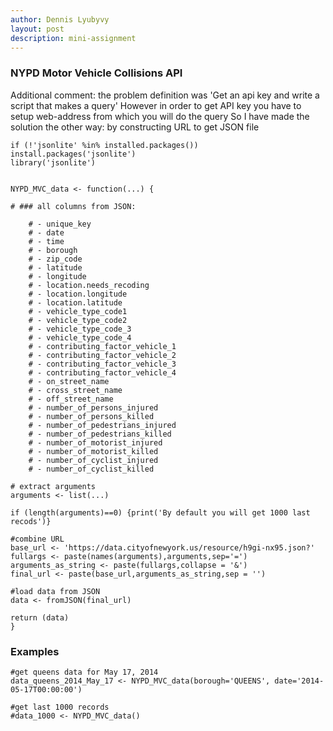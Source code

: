 ```yaml
---
author: Dennis Lyubyvy
layout: post
description: mini-assignment
---
```



### NYPD Motor Vehicle Collisions API

Additional comment: the problem definition was 'Get an api key and write a script that makes a query'
However in order to get API key you have to setup web-address from which you will do the query
So I have made the solution the other way: by constructing URL to get JSON file

``` {r}
if (!'jsonlite' %in% installed.packages()) install.packages('jsonlite')
library('jsonlite')


NYPD_MVC_data <- function(...) {

# ### all columns from JSON:

    # - unique_key
    # - date
    # - time    
    # - borough
    # - zip_code
    # - latitude
    # - longitude
    # - location.needs_recoding
    # - location.longitude
    # - location.latitude
    # - vehicle_type_code1
    # - vehicle_type_code2
    # - vehicle_type_code_3
    # - vehicle_type_code_4
    # - contributing_factor_vehicle_1
    # - contributing_factor_vehicle_2
    # - contributing_factor_vehicle_3    
    # - contributing_factor_vehicle_4
    # - on_street_name
    # - cross_street_name
    # - off_street_name
    # - number_of_persons_injured
    # - number_of_persons_killed
    # - number_of_pedestrians_injured
    # - number_of_pedestrians_killed
    # - number_of_motorist_injured    
    # - number_of_motorist_killed
    # - number_of_cyclist_injured
    # - number_of_cyclist_killed
    
# extract arguments
arguments <- list(...)

if (length(arguments)==0) {print('By default you will get 1000 last recods')}

#combine URL
base_url <- 'https://data.cityofnewyork.us/resource/h9gi-nx95.json?'
fullargs <- paste(names(arguments),arguments,sep='=')
arguments_as_string <- paste(fullargs,collapse = '&')
final_url <- paste(base_url,arguments_as_string,sep = '')

#load data from JSON
data <- fromJSON(final_url)

return (data)
}
```
### Examples
``` {r}
#get queens data for May 17, 2014
data_queens_2014_May_17 <- NYPD_MVC_data(borough='QUEENS', date='2014-05-17T00:00:00')

#get last 1000 records
#data_1000 <- NYPD_MVC_data()

```
